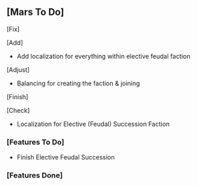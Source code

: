 ## [Mars To Do]

[Fix]
<!-- - Multiple factions created by different leaders -->
<!-- - War CB doesn't work properly -->
<!-- - Accepting demand doesn't change title law -->

[Add]
- Add localization for everything within elective feudal faction

[Adjust]
- Balancing for creating the faction & joining

[Finish]

[Check]
- Localization for Elective (Feudal) Succession Faction

### [Features To Do]

- Finish Elective Feudal Succession

### [Features Done]